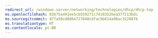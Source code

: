 ```yaml
---
redirect_url: /windows-server/networking/technologies/dhcp/dhcp-top
ms.openlocfilehash: 83675a491ee5cb559271c7410352bea37f213bdc
ms.sourcegitcommit: 877a50cd8d6e727048cdfac9b614a98ac3220876
ms.translationtype: HT
ms.contentlocale: pt-BR
---
```

